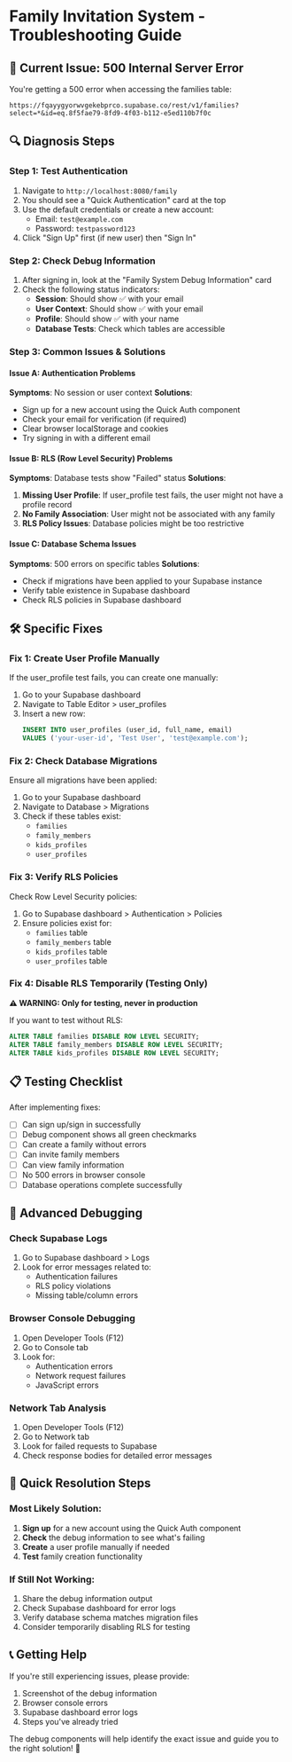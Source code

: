 # Family Invitation System - Troubleshooting Guide

## 🚨 Current Issue: 500 Internal Server Error

You're getting a 500 error when accessing the families table:
```
https://fqayygyorwvgekebprco.supabase.co/rest/v1/families?select=*&id=eq.8f5fae79-8fd9-4f03-b112-e5ed110b7f0c
```

## 🔍 Diagnosis Steps

### Step 1: Test Authentication
1. Navigate to `http://localhost:8080/family`
2. You should see a "Quick Authentication" card at the top
3. Use the default credentials or create a new account:
   - Email: `test@example.com`
   - Password: `testpassword123`
4. Click "Sign Up" first (if new user) then "Sign In"

### Step 2: Check Debug Information
1. After signing in, look at the "Family System Debug Information" card
2. Check the following status indicators:
   - **Session**: Should show ✅ with your email
   - **User Context**: Should show ✅ with your email
   - **Profile**: Should show ✅ with your name
   - **Database Tests**: Check which tables are accessible

### Step 3: Common Issues & Solutions

#### Issue A: Authentication Problems
**Symptoms**: No session or user context
**Solutions**:
- Sign up for a new account using the Quick Auth component
- Check your email for verification (if required)
- Clear browser localStorage and cookies
- Try signing in with a different email

#### Issue B: RLS (Row Level Security) Problems
**Symptoms**: Database tests show "Failed" status
**Solutions**:
1. **Missing User Profile**: If user_profile test fails, the user might not have a profile record
2. **No Family Association**: User might not be associated with any family
3. **RLS Policy Issues**: Database policies might be too restrictive

#### Issue C: Database Schema Issues
**Symptoms**: 500 errors on specific tables
**Solutions**:
- Check if migrations have been applied to your Supabase instance
- Verify table existence in Supabase dashboard
- Check RLS policies in Supabase dashboard

## 🛠️ Specific Fixes

### Fix 1: Create User Profile Manually
If the user_profile test fails, you can create one manually:

1. Go to your Supabase dashboard
2. Navigate to Table Editor > user_profiles
3. Insert a new row:
   ```sql
   INSERT INTO user_profiles (user_id, full_name, email)
   VALUES ('your-user-id', 'Test User', 'test@example.com');
   ```

### Fix 2: Check Database Migrations
Ensure all migrations have been applied:

1. Go to your Supabase dashboard
2. Navigate to Database > Migrations
3. Check if these tables exist:
   - `families`
   - `family_members`
   - `kids_profiles`
   - `user_profiles`

### Fix 3: Verify RLS Policies
Check Row Level Security policies:

1. Go to Supabase dashboard > Authentication > Policies
2. Ensure policies exist for:
   - `families` table
   - `family_members` table
   - `kids_profiles` table
   - `user_profiles` table

### Fix 4: Disable RLS Temporarily (Testing Only)
**⚠️ WARNING: Only for testing, never in production**

If you want to test without RLS:
```sql
ALTER TABLE families DISABLE ROW LEVEL SECURITY;
ALTER TABLE family_members DISABLE ROW LEVEL SECURITY;
ALTER TABLE kids_profiles DISABLE ROW LEVEL SECURITY;
```

## 📋 Testing Checklist

After implementing fixes:

- [ ] Can sign up/sign in successfully
- [ ] Debug component shows all green checkmarks
- [ ] Can create a family without errors
- [ ] Can invite family members
- [ ] Can view family information
- [ ] No 500 errors in browser console
- [ ] Database operations complete successfully

## 🔧 Advanced Debugging

### Check Supabase Logs
1. Go to Supabase dashboard > Logs
2. Look for error messages related to:
   - Authentication failures
   - RLS policy violations
   - Missing table/column errors

### Browser Console Debugging
1. Open Developer Tools (F12)
2. Go to Console tab
3. Look for:
   - Authentication errors
   - Network request failures
   - JavaScript errors

### Network Tab Analysis
1. Open Developer Tools (F12)
2. Go to Network tab
3. Look for failed requests to Supabase
4. Check response bodies for detailed error messages

## 🎯 Quick Resolution Steps

### Most Likely Solution:
1. **Sign up** for a new account using the Quick Auth component
2. **Check** the debug information to see what's failing
3. **Create** a user profile manually if needed
4. **Test** family creation functionality

### If Still Not Working:
1. Share the debug information output
2. Check Supabase dashboard for error logs
3. Verify database schema matches migration files
4. Consider temporarily disabling RLS for testing

## 📞 Getting Help

If you're still experiencing issues, please provide:
1. Screenshot of the debug information
2. Browser console errors
3. Supabase dashboard error logs
4. Steps you've already tried

The debug components will help identify the exact issue and guide you to the right solution! 🎉